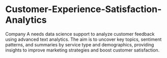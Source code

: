 # Customer-Experience-Satisfaction-Analytics
Company A needs data science support to analyze customer feedback using advanced text analytics. The aim is to uncover key topics, sentiment patterns, and summaries by service type and demographics, providing insights to improve marketing strategies and boost customer satisfaction.
